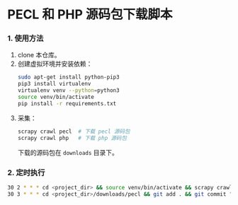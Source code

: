 # PECL 和 PHP 源码包下载脚本

### 1. 使用方法
1. clone 本仓库。
2. 创建虚拟环境并安装依赖：
    ```bash
    sudo apt-get install python-pip3
    pip3 install virtualenv
    virtualenv venv --python=python3
    source venv/bin/activate
    pip install -r requirements.txt
    ```
3. 采集：
    ```bash
    scrapy crawl pecl  # 下载 pecl 源码包
    scrapy crawl php   # 下载 php 源码包
    ``` 
    下载的源码包在 `downloads` 目录下。
    
### 2. 定时执行
```bash
30 2 * * * cd <project_dir> && source venv/bin/activate && scrapy crawl pecl
30 3 * * * cd <project_dir>/downloads/pecl && git add . && git commit "update" && git push github master && git push gitee master 

```